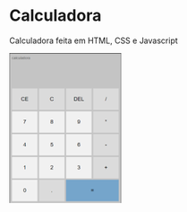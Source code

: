 # Calculadora
Calculadora feita em HTML, CSS e Javascript

<p float="center">
 <img src="img/interface.png" width="200"/>
</p>
